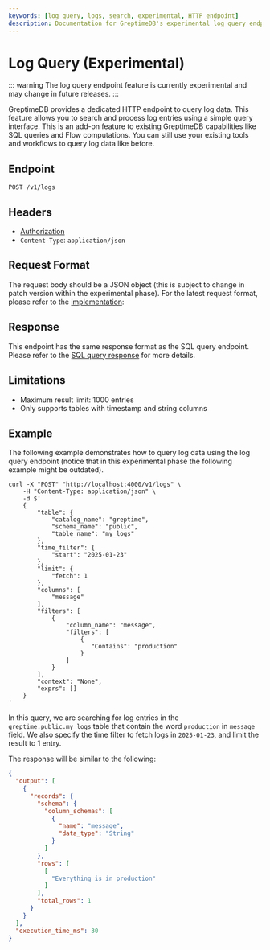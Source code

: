 ```yaml
---
keywords: [log query, logs, search, experimental, HTTP endpoint]
description: Documentation for GreptimeDB's experimental log query endpoint, which provides a dedicated HTTP interface for searching and processing log data.
---
```


# Log Query (Experimental)

::: warning
The log query endpoint feature is currently experimental and may change in future releases.
:::

GreptimeDB provides a dedicated HTTP endpoint to query log data. This feature allows you to search and process log entries using a simple query interface. This is an add-on feature to existing GreptimeDB capabilities like SQL queries and Flow computations. You can still use your existing tools and workflows to query log data like before.

## Endpoint

```http
POST /v1/logs
```

## Headers
- [Authorization](/user-guide/protocols/http.md#authentication)
- `Content-Type`: `application/json`

## Request Format

The request body should be a JSON object (this is subject to change in patch version within the experimental phase). For the latest request format, please refer to the [implementation](https://github.com/GreptimeTeam/greptimedb/blob/main/src/log-query/src/log_query.rs):

## Response

This endpoint has the same response format as the SQL query endpoint. Please refer to the [SQL query response](/user-guide/protocols/http/#response) for more details.

## Limitations

- Maximum result limit: 1000 entries
- Only supports tables with timestamp and string columns

## Example

The following example demonstrates how to query log data using the log query endpoint (notice that in this experimental phase the following example might be outdated).

```shell
curl -X "POST" "http://localhost:4000/v1/logs" \
    -H "Content-Type: application/json" \
    -d $'
    {
        "table": {
            "catalog_name": "greptime",
            "schema_name": "public",
            "table_name": "my_logs"
        },
        "time_filter": {
            "start": "2025-01-23"
        },
        "limit": {
            "fetch": 1
        },
        "columns": [
            "message"
        ],
        "filters": [
            {
                "column_name": "message",
                "filters": [
                    {
                       "Contains": "production"
                    }
                ]
            }
        ],
        "context": "None",
        "exprs": []
    }
'
```

In this query, we are searching for log entries in the `greptime.public.my_logs` table that contain the word `production` in `message` field. We also specify the time filter to fetch logs in `2025-01-23`, and limit the result to 1 entry.

The response will be similar to the following:

```json
{
  "output": [
    {
      "records": {
        "schema": {
          "column_schemas": [
            {
              "name": "message",
              "data_type": "String"
            }
          ]
        },
        "rows": [
          [
            "Everything is in production"
          ]
        ],
        "total_rows": 1
      }
    }
  ],
  "execution_time_ms": 30
}
```
